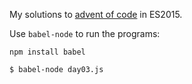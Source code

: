 My solutions to [advent of code](http://adventofcode.com/) in ES2015.

Use `babel-node` to run the programs:

`npm install babel`

```
$ babel-node day03.js
```
